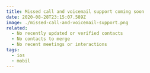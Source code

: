 ```yaml
---
title: Missed call and voicemail support coming soon
date: 2020-08-28T23:15:07.589Z
image: ./missed-call-and-voicemail-support.png
related:
  - No recently updated or verified contacts
  - No contacts to merge
  - No recent meetings or interactions
tags:
  - ios
  - mobil
---
```

